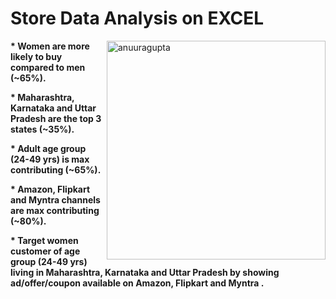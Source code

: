 <h1><strong>Store Data Analysis on EXCEL</h1></strong>

<p><img align="right" width="350" src="https://www.filepicker.io/api/file/ojQ0fML1Q5uqycA0AmUy" alt="anuuragupta" /></p>

<n><strong>* Women are more likely to buy compared to men (~65%).</strong></n></p>
<n><strong>* Maharashtra, Karnataka and Uttar Pradesh are the top 3 states (~35%).</strong></n></p>
<n><strong>* Adult age group (24-49 yrs) is max contributing (~65%).</strong></n></p>
<n><strong>* Amazon, Flipkart and Myntra channels are max contributing (~80%).</strong></n></p>

<n><strong>* Target women customer of age group (24-49 yrs) living in Maharashtra, Karnataka and Uttar Pradesh by showing ad/offer/coupon available on Amazon, Flipkart and Myntra  .</strong></n>
